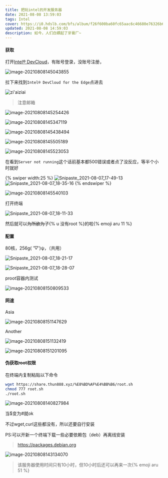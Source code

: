 ```yaml
---
title: 把玩intel的开发服务器
date: 2021-08-08 13:59:03
tags: Intel
cover: https://i0.hdslb.com/bfs/album/f26f600ba60fc65aac6c46680e76326b6a2dca36.jpg@.webp
updated: 2021-08-08 14:59:03
description: 如今，人们白嫖起了牙膏厂~
---
```


#### 获取

打开[Intel® DevCloud](https://software.intel.com/content/www/us/en/develop/tools/devcloud.html)，有账号登录，没账号注册，

![image-20210808145043855](https://i0.hdslb.com/bfs/album/70ab0fa7d6b78c00113e4fdf509ed90e33d8f85b.png@.webp)

拉下来找到`Intel® DevCloud for the Edge`点进去

![zi'aiziai](https://i0.hdslb.com/bfs/album/0efa1d202fcd93523b4b47df66f8ffd5b42fac86.png)

> 注意邮箱

![image-20210808145254426](https://i0.hdslb.com/bfs/album/909555a4dfb0cca2a3b2028e679a32127540e58e.png)

![image-20210808145347119](https://i0.hdslb.com/bfs/album/b4a0c24276c0000ba7f57ecea1a6715ea658e37b.png)

![image-20210808145438494](https://i0.hdslb.com/bfs/album/5ffac9ce9ba7e01cfbc1e8f75e04aa06ca74c337.png@.webp)

![image-20210808145505189](https://i0.hdslb.com/bfs/album/d7a29cac823190098cd7f7539ae0039c6de14f43.png)

![image-20210808145523053](https://i0.hdslb.com/bfs/album/cda894a709a5768591ba1b476ba5378889982f10.png@.webp)

在看到`Server not running`这个话前基本都500错误或者点了没反应，等半个小时就好

{% swiper width:25 %}
![Snipaste_2021-08-07_17-49-13](https://asstes.thun888.xyz/file/pic-bed/2021/08/6cb96eb2096f29a09853a404dc1f503f.webp)
![Snipaste_2021-08-07_18-35-16](https://asstes.thun888.xyz/file/pic-bed/2021/08/af67af93cf0930982014779af16e3fbb.webp)
{% endswiper %}



![image-20210808145540103](https://i0.hdslb.com/bfs/album/64382e008a7370faf48fbe86fa9e4a7e2e0cc981.png)

打开终端

![Snipaste_2021-08-07_18-11-33](https://asstes.thun888.xyz/file/pic-bed/2021/08/481501951a14dd2878ffc24041159847.png)

然后就可以~~为所欲为了~~{% u 没有root %}的啦{% emoji aru 11 %}

#### 配置

80核，256g( ‵▽′)ψ，（共用）

![Snipaste_2021-08-07_18-21-17](https://i0.hdslb.com/bfs/album/66be24a1d2241fd55f07cb6a57da3e62e10d9edd.png)

![Snipaste_2021-08-07_18-28-07](https://i0.hdslb.com/bfs/album/96b7ae52860621cc64505f85ab157e27ba4cb645.png)

proot容器内测试

![image-20210808150809533](https://i0.hdslb.com/bfs/album/2f59a92fde2ababeba2875c0e633bcf79507f2c4.png@.webp)

#### 网速

Asia

![image-20210808151147629](https://i0.hdslb.com/bfs/album/025702cd24eb25032b72130b0b2f7338a6f9887a.png@.webp)

Another

![image-20210808151132419](https://i0.hdslb.com/bfs/album/5ab9b54d5b2e132c830cde770ff2da63e1a687ba.png@.webp)

![image-20210808151201095](https://i0.hdslb.com/bfs/album/66f9de085b4020a6cdf9d5b92a5190011440080e.png@.webp)



#### 伪获取root权限

在终端内复制粘贴以下命令

```bash
wget https://share.thun888.xyz/%E8%BD%AF%E4%BB%B6/root.sh
chmod 777 root.sh
./root.sh
```

![image-20210808140827984](https://i0.hdslb.com/bfs/album/6619c36a9f57e6322a0e125d93130accc2cf34f2.png)

当$变为#就ok

不过wget,curl这些都没有，所以还要自行安装

PS:可以开新一个终端下载一些必要依赖包（deb）再离线安装

> https://packages.debian.org

![image-20210808143134070](https://i0.hdslb.com/bfs/album/d5cc376d6bed2cfab939795ca8aa69244f8dae21.png)

> 该服务器使用时间只有10小时，但10小时后还可以再来一次{% emoji aru 51 %}




